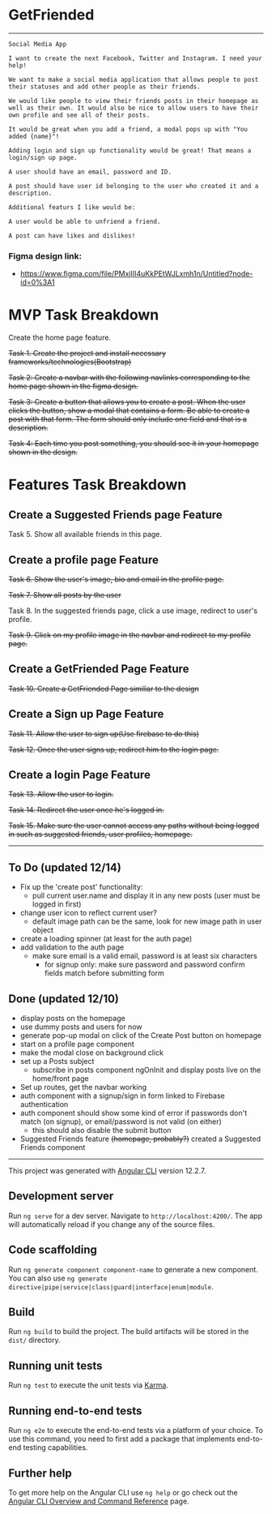 # GetFriended
---
```
Social Media App

I want to create the next Facebook, Twitter and Instagram. I need your help! 

We want to make a social media application that allows people to post their statuses and add other people as their friends.

We would like people to view their friends posts in their homepage as well as their own. It would also be nice to allow users to have their own profile and see all of their posts.

It would be great when you add a friend, a modal pops up with "You added {name}"!

Adding login and sign up functionality would be great! That means a login/sign up page.

A user should have an email, password and ID.

A post should have user id belonging to the user who created it and a description.

Additional featurs I like would be: 

A user would be able to unfriend a friend.

A post can have likes and dislikes!

```

### Figma design link:
  - https://www.figma.com/file/PMxjIII4uKkPEtWJLxmh1n/Untitled?node-id=0%3A1

# MVP Task Breakdown

Create the home page feature.

~~Task 1. Create the project and install necessary frameworks/technologies(Bootstrap)~~

~~Task 2: Create a navbar with the following navlinks corresponding to the home page shown in the figma design.~~

~~Task 3: Create a button that allows you to create a post. When the user clicks the button, show a modal that contains a form. Be able to create a post with that form. The form should only include one field and that is a description.~~

~~Task 4: Each time you post something, you should see it in your homepage shown in the design.~~

# Features Task Breakdown

## Create a Suggested Friends page Feature

Task 5. Show all available friends in this page.

## Create a profile page Feature

~~Task 6. Show the user's image, bio and email in the profile page.~~

~~Task 7. Show all posts by the user~~

Task 8. In the suggested friends page, click a use image, redirect to user's profile.

~~Task 9. Click on my profile image in the navbar and redirect to my profile page.~~

## Create a GetFriended Page Feature

~~Task 10. Create a GetFriended Page similiar to the design~~


## Create a Sign up Page Feature

~~Task 11. Allow the user to sign up(Use firebase to do this)~~

~~Task 12. Once the user signs up, redirect him to the login page.~~

## Create a login Page Feature

~~Task 13. Allow the user to login.~~

~~Task 14. Redirect the user once he's logged in.~~

~~Task 15. Make sure the user cannot access any paths without being logged in such as suggested friends, user profiles, homepage.~~




---
## To Do (updated 12/14)
- Fix up the 'create post' functionality:
  - pull current user.name and display it in any new posts (user must be logged in first)
- change user icon to reflect current user?
  - default image path can be the same, look for new image path in user object
- create a loading spinner (at least for the auth page)
- add validation to the auth page
  - make sure email is a valid email, password is at least six characters
    - for signup only: make sure password and password confirm fields match before submitting form



## Done (updated 12/10)
- display posts on the homepage
 - use dummy posts and users for now
- generate pop-up modal on click of the Create Post button on homepage
- start on a profile page component
- make the modal close on background click
- set up a Posts subject
  - subscribe in posts component ngOnInit and display posts live on the home/front page
- Set up routes, get the navbar working
- auth component with a signup/sign in form linked to Firebase authentication
- auth component should show some kind of error if passwords don't match (on signup), or email/password is not valid (on either)
  - this should also disable the submit button
- Suggested Friends feature ~~(homepage, probably?)~~ created a Suggested Friends component
---




This project was generated with [Angular CLI](https://github.com/angular/angular-cli) version 12.2.7.

## Development server

Run `ng serve` for a dev server. Navigate to `http://localhost:4200/`. The app will automatically reload if you change any of the source files.

## Code scaffolding

Run `ng generate component component-name` to generate a new component. You can also use `ng generate directive|pipe|service|class|guard|interface|enum|module`.

## Build

Run `ng build` to build the project. The build artifacts will be stored in the `dist/` directory.

## Running unit tests

Run `ng test` to execute the unit tests via [Karma](https://karma-runner.github.io).

## Running end-to-end tests

Run `ng e2e` to execute the end-to-end tests via a platform of your choice. To use this command, you need to first add a package that implements end-to-end testing capabilities.

## Further help

To get more help on the Angular CLI use `ng help` or go check out the [Angular CLI Overview and Command Reference](https://angular.io/cli) page.
